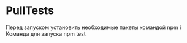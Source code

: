 # PullTests

Перед запуском установить необходимые пакеты командой npm i
Команда для запуска npm test
